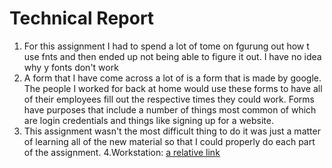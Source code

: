 # Technical Report
1. For this assignment I had to spend a lot of tome on fgurung out how t use fnts and then ended up not being able to figure it out. I have no idea why y fonts don't work
2. A form that I have come across a lot of is a form that is made by google. The people I worked for back at home would use these forms to have all of their employees fill out the respective times they could work. Forms have purposes that include a number of things most common of which are login credentials and things like signing up for a website.
3. This assignment wasn't the most difficult thing to do it was just a matter of learning all of the new material so that I could properly do each part of the assignment.
4.Workstation:
[a relative link](workstation4.jpeg)
